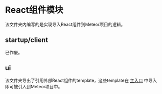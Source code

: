# React组件模块

该文件夹内编写的是实现导入React组件到Meteor项目的逻辑。

## startup/client

已作废。

## ui

该文件夹导出了引用外部React组件的template，这些template在 [主入口](https://github.com/steedos/steedos-platform/blob/2.1/creator/client/main.js) 中导入即可被引入到Meteor项目中。

